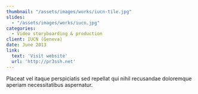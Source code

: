 ```yaml
---
thumbnail: "/assets/images/works/iucn-tile.jpg"
slides:
  - "/assets/images/works/iucn.jpg"
categories:
  - Video storyboarding & production
client: IUCN (Geneva)
date: June 2013
link:
  text: 'Visit website'
  url: 'http://pr3ssh.net'
---
```


Placeat vel itaque perspiciatis sed repellat qui nihil recusandae doloremque aperiam necessitatibus aspernatur.
